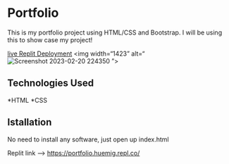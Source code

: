 # Portfolio

This is my portfolio project using HTML/CSS and Bootstrap. I will be using this to show case my project!

[live Replit Deployment](https://portfolio.huemig.repl.co/)
<img width=“1423” alt=“![Screenshot 2023-02-20 224350](https://user-images.githubusercontent.com/125719622/220250169-5133649c-3b37-49ee-a1b6-858336ac2e2c.png)
”>

## Technologies Used

*HTML
*CSS

## Istallation

No need to install any software, just open up index.html

Replit link --> https://portfolio.huemig.repl.co/
